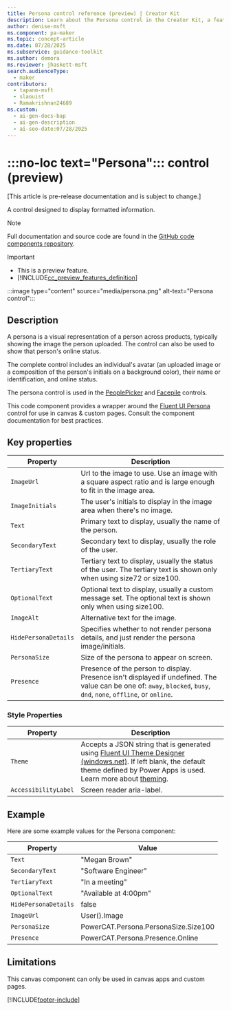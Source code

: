 ```yaml
---
title: Persona control reference (preview) | Creator Kit
description: Learn about the Persona control in the Creator Kit, a feature for displaying formatted user information, including avatars, names, and statuses.
author: denise-msft
ms.component: pa-maker
ms.topic: concept-article
ms.date: 07/28/2025
ms.subservice: guidance-toolkit
ms.author: demora
ms.reviewer: jhaskett-msft
search.audienceType:
  - maker
contributors:
  - tapanm-msft
  - slaouist
  - Ramakrishnan24689
ms.custom:
  - ai-gen-docs-bap
  - ai-gen-description
  - ai-seo-date:07/28/2025
---
```


# :::no-loc text="Persona"::: control (preview)

[This article is pre-release documentation and is subject to change.]

A control designed to display formatted information.

> [!NOTE]
> Full documentation and source code are found in the [GitHub code components repository](https://github.com/microsoft/powercat-code-components/tree/main/Persona).

> [!IMPORTANT]
> - This is a preview feature.
> - [!INCLUDE[cc_preview_features_definition](../../includes/cc-preview-features-definition.md)]

:::image type="content" source="media/persona.png" alt-text="Persona control":::

## Description

A persona is a visual representation of a person across products, typically showing the image the person uploaded. The control can also be used to show that person's online status.

The complete control includes an individual's avatar (an uploaded image or a composition of the person's initials on a background color), their name or identification, and online status.

The persona control is used in the [PeoplePicker](./peoplepicker.md) and [Facepile](./facepile.md) controls.

This code component provides a wrapper around the [Fluent UI Persona](https://developer.microsoft.com/en-us/fluentui#/controls/web/Persona) control for use in canvas & custom pages. Consult the component documentation for best practices.

## Key properties

| Property | Description |
| -------- | ----------- |
| `ImageUrl` |  Url to the image to use. Use an image with a square aspect ratio and is large enough to fit in the image area. |
| `ImageInitials` |  The user's initials to display in the image area when there's no image. |
| `Text` |  Primary text to display, usually the name of the person. |
| `SecondaryText` |  Secondary text to display, usually the role of the user. |
| `TertiaryText` |  Tertiary text to display, usually the status of the user. The tertiary text is shown only when using size72 or size100. |
| `OptionalText` |  Optional text to display, usually a custom message set. The optional text is shown only when using size100.|
| `ImageAlt` |  Alternative text for the image. | 
| `HidePersonaDetails` |  Specifies whether to not render persona details, and just render the persona image/initials. |
| `PersonaSize` |  Size of the persona to appear on screen. |
| `Presence` |  Presence of the person to display. Presence isn't displayed if undefined. The value can be one of: `away`, `blocked`, `busy`, `dnd`, `none`, `offline`, or `online`. |

### Style Properties

| Property | Description |
| -------- | ----------- |
| `Theme` | Accepts a JSON string that is generated using [Fluent UI Theme Designer (windows.net)](https://fabricweb.z5.web.core.windows.net/pr-deploy-site/refs/heads/master/theming-designer/). If left blank, the default theme defined by Power Apps is used. Learn more about [theming](theme.md). |
| `AccessibilityLabel` | Screen reader aria-label. |

## Example

Here are some example values for the Persona component:

| Property | Value |
| -------- | ----- |
| `Text` | "Megan Brown" |
| `SecondaryText` | "Software Engineer" |
| `TertiaryText` | "In a meeting" |
| `OptionalText` | "Available at 4:00pm" |
| `HidePersonaDetails` | false |
| `ImageUrl` | User().Image |
| `PersonaSize` | PowerCAT.Persona.PersonaSize.Size100 |
| `Presence` | PowerCAT.Persona.Presence.Online |

## Limitations

This canvas component can only be used in canvas apps and custom pages.

[!INCLUDE[footer-include](../../includes/footer-banner.md)]
